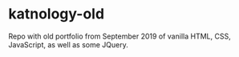 # katnology-old

Repo with old portfolio from September 2019 of vanilla HTML, CSS, JavaScript, as well as some JQuery.
